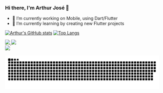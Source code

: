 ### Hi there, I'm Arthur José 👋

- 🔭 I’m currently working on Mobile, using Dart/Flutter
- 🌱 I’m currently learning by creating new Flutter projects

[![Arthur's GitHub stats](https://github-readme-stats.vercel.app/api?username=Arthurlima544)](https://github.com/anuraghazra/github-readme-stats) [![Top Langs](https://github-readme-stats.vercel.app/api/top-langs/?username=Arthurlima544&layout=compact)](https://github.com/anuraghazra/github-readme-stats)
<div>
  <a href="https://github.com/seu-usuário-aqui">
  <img height="180em" src="https://github-readme-stats.vercel.app/api/top-langs/?username=Arthurlima544&layout=compact&langs_count=7&theme=dracula"/>
  <img height="180em" src="https://github-readme-stats.vercel.app/api?username=Arthurlima544&show_icons=true&theme=dracula&include_all_commits=true&count_private=true"/>
</div>
<div> 
  <a href="https://www.linkedin.com/in/arthur-jos%C3%A9-2861731b5/" target="_blank"><img src="https://img.shields.io/badge/-LinkedIn-%230077B5?style=for-the-badge&logo=linkedin&logoColor=white" target="_blank"></a>  
</div>

![Snake animation](https://github.com/Arthurlima544/Arthurlima544/blob/output/github-contribution-grid-snake.svg)
